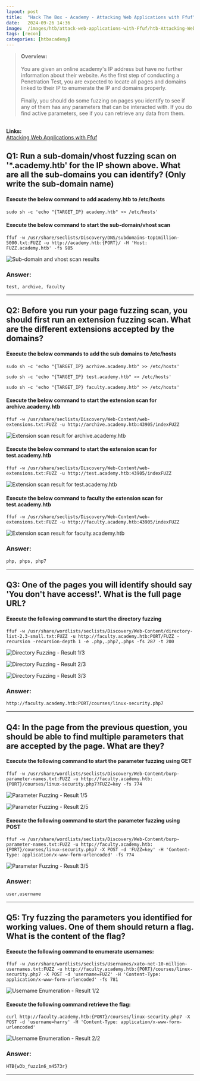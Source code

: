```yaml
---
layout: post
title:  "Hack The Box - Academy - Attacking Web Applications with Ffuf"
date:   2024-09-26 14:36
image:  /images/htb/attack-web-applications-with-Ffuf/htb-Attacking-Web-Applications-with-Ffuf.png
tags: [recon]
categories: [htbacademy]
---
```


><b>Overview:</b>
<br/><br/>
You are given an online academy's IP address but have no further information about their website. As the first step of conducting a Penetration Test, you are expected to locate all pages and domains linked to their IP to enumerate the IP and domains properly.<br/><br/>
Finally, you should do some fuzzing on pages you identify to see if any of them has any parameters that can be interacted with. If you do find active parameters, see if you can retrieve any data from them.<br/>
<br/>
<b>Links:</b>
<br/>
<a href="https://academy.hackthebox.com/module/54/section/511">Attacking Web Applications with Ffuf</a>
<br/>

## Q1: Run a sub-domain/vhost fuzzing scan on '*.academy.htb' for the IP shown above. What are all the sub-domains you can identify? (Only write the sub-domain name)

#### Execute the below command to add academy.htb to /etc/hosts
```
sudo sh -c 'echo "{TARGET_IP} academy.htb" >> /etc/hosts'
```

#### Execute the below command to start the sub-domain/vhost scan

```
ffuf -w /usr/share/seclists/Discovery/DNS/subdomains-top1million-5000.txt:FUZZ -u http://academy.htb:{PORT}/ -H 'Host: FUZZ.academy.htb' -fs 985
```

![Sub-domain and vhost scan results](/images/htb/attacking-web-applications-with-Ffuf/subdomain-vhost-scan-results.png)

### Answer: 
 `test, archive, faculty`
<hr/>

## Q2: Before you run your page fuzzing scan, you should first run an extension fuzzing scan. What are the different extensions accepted by the domains?

#### Execute the below commands to add the sub domains to /etc/hosts
```
sudo sh -c 'echo "{TARGET_IP} acrhive.academy.htb" >> /etc/hosts'
```
```
sudo sh -c 'echo "{TARGET_IP} test.academy.htb" >> /etc/hosts'
```
```
sudo sh -c 'echo "{TARGET_IP} faculty.academy.htb" >> /etc/hosts'
```

#### Execute the below command to start the extension scan for archive.academy.htb

```
ffuf -w /usr/share/seclists/Discovery/Web-Content/web-extensions.txt:FUZZ -u http://archive.academy.htb:43905/indexFUZZ
```
![Extension scan result for archive.academy.htb](/images/htb/attacking-web-applications-with-Ffuf/extension-fuzzing-archive-academy-htb.png)

#### Execute the below command to start the extension scan for test.academy.htb

```
ffuf -w /usr/share/seclists/Discovery/Web-Content/web-extensions.txt:FUZZ -u http://test.academy.htb:43905/indexFUZZ
```
![Extension scan result for test.academy.htb](/images/htb/attacking-web-applications-with-Ffuf/extension-fuzzing-test-academy-htb.png)

#### Execute the below command to faculty the extension scan for test.academy.htb

```
ffuf -w /usr/share/seclists/Discovery/Web-Content/web-extensions.txt:FUZZ -u http://faculty.academy.htb:43905/indexFUZZ
```
![Extension scan result for faculty.academy.htb](/images/htb/attacking-web-applications-with-Ffuf/extension-fuzzing-faculty-academy-htb.png)

### Answer: 
 `php, phps, php7`
<hr/>

## Q3: One of the pages you will identify should say 'You don't have access!'. What is the full page URL?

#### Execute the following command to start the directory fuzzing

```
ffuf -w /usr/share/wordlists/seclists/Discovery/Web-Content/directory-list-2.3-small.txt:FUZZ -u http://faculty.academy.htb:PORT/FUZZ -recursion -recursion-depth 1 -e .php,.php7,.phps -fs 287 -t 200
```

![Directory Fuzzing - Result 1/3](/images/htb/attacking-web-applications-with-Ffuf/q3-result1.png)

![Directory Fuzzing - Result 2/3](/images/htb/attacking-web-applications-with-Ffuf/q3-result2.png)

![Directory Fuzzing - Result 3/3](/images/htb/attacking-web-applications-with-Ffuf/q3-result3.png)

### Answer: 
 `http://faculty.academy.htb:PORT/courses/linux-security.php7`
<hr/>

## Q4: In the page from the previous question, you should be able to find multiple parameters that are accepted by the page. What are they?

#### Execute the following command to start the parameter fuzzing using GET

```
ffuf -w /usr/share/wordlists/seclists/Discovery/Web-Content/burp-parameter-names.txt:FUZZ -u http://faculty.academy.htb:{PORT}/courses/linux-security.php7?FUZZ=key -fs 774
```
![Parameter Fuzzing - Result 1/5](/images/htb/attacking-web-applications-with-Ffuf/q4-result1.png)

![Parameter Fuzzing - Result 2/5](/images/htb/attacking-web-applications-with-Ffuf/q4-result2.png)

#### Execute the following command to start the parameter fuzzing using POST

```
ffuf -w /usr/share/wordlists/seclists/Discovery/Web-Content/burp-parameter-names.txt:FUZZ -u http://faculty.academy.htb:{PORT}/courses/linux-security.php7 -X POST -d 'FUZZ=key' -H 'Content-Type: application/x-www-form-urlencoded' -fs 774
```
![Parameter Fuzzing - Result 3/5](/images/htb/attacking-web-applications-with-Ffuf/q4-result3.png)

### Answer: 
 `user,username`
<hr/>

## Q5: Try fuzzing the parameters you identified for working values. One of them should return a flag. What is the content of the flag?

#### Execute the following command to enumerate usernames:

```
ffuf -w /usr/share/wordlists/seclists/Usernames/xato-net-10-million-usernames.txt:FUZZ -u http://faculty.academy.htb:{PORT}/courses/linux-security.php7 -X POST -d 'username=FUZZ' -H 'Content-Type: application/x-www-form-urlencoded' -fs 781
```
![Username Enumeration - Result 1/2](/images/htb/attacking-web-applications-with-Ffuf/q5-result1.png)

#### Execute the following command retrieve the flag:

```
curl http://faculty.academy.htb:{PORT}/courses/linux-security.php7 -X POST -d 'username=harry' -H 'Content-Type: application/x-www-form-urlencoded'

```
![Username Enumeration - Result 2/2](/images/htb/attacking-web-applications-with-Ffuf/q5-result1.png)

### Answer: 
 `HTB{w3b_fuzz1n6_m4573r}`
<hr/>

